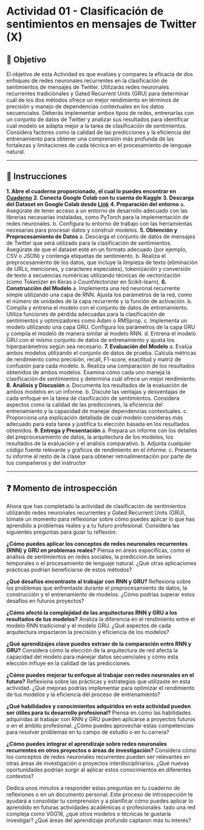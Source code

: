# **Actividad 01 - Clasificación de sentimientos en mensajes de Twitter (X)**

## 🎯 **Objetivo**
El objetivo de esta Actividad es que evalúes y compares la eficacia de dos enfoques de redes neuronales recurrentes en la clasificación de sentimientos de mensajes de Twitter. Utilizarás redes neuronales recurrentes tradicionales y Gated Recurrent Units (GRU) para determinar cuál de los dos métodos ofrece un mejor rendimiento en términos de precisión y manejo de dependencias contextuales en los datos secuenciales. Deberás implementar ambos tipos de redes, entrenarlas con un conjunto de datos de Twitter y analizar sus resultados para identificar cuál modelo se adapta mejor a la tarea de clasificación de sentimientos. Considera factores como la calidad de las predicciones y la eficiencia del entrenamiento para obtener una comprensión más profunda de las fortalezas y limitaciones de cada técnica en el procesamiento de lenguaje natural.

---

## 📑 Instrucciones
**1.	Abre el cuaderno proporcionado, el cual lo puedes encontrar en [Cuaderno](Actividad_01_SentimentClassification_Twitter.ipynb)**
**2.  Conecta Google Colab con tu cuenta de Kaggle**
**3.	Descarga del Dataset en Google Colab desde [Link](https://www.kaggle.com/datasets/jp797498e/twitter-entity-sentiment-analysis/data)**
**4.	Preparación del entorno**
a.	Asegúrate de tener acceso a un entorno de desarrollo adecuado con las librerías necesarias instaladas, como PyTorch para la implementación de redes neuronales.
b.	Configura tu entorno de trabajo con las herramientas necesarias para procesar datos y construir modelos.
**5.	Obtención y Preprocesamiento de Datos**
a.	Descarga el conjunto de datos de mensajes de Twitter que será utilizado para la clasificación de sentimientos. Asegúrate de que el dataset esté en un formato adecuado (por ejemplo, CSV o JSON) y contenga etiquetas de sentimiento.
b.	Realiza el preprocesamiento de los datos, que incluye la limpieza de texto (eliminación de URLs, menciones, y caracteres especiales), tokenización y conversión de texto a secuencias numéricas utilizando técnicas de vectorización (como Tokenizer en Keras o CountVectorizer en Scikit-learn).
**6.	Construcción del Modelo**
a.	Implementa una red neuronal recurrente simple utilizando una capa de RNN. Ajusta los parámetros de la red, como el número de unidades de la capa recurrente y la función de activación.
b.	Compila y entrena el modelo con el conjunto de datos de entrenamiento. Utiliza funciones de pérdida adecuadas para la clasificación de sentimientos y optimizadores como Adam o RMSprop.
c.	Implementa un modelo utilizando una capa GRU. Configura los parámetros de la capa GRU y compila el modelo de manera similar al modelo RNN.
d.	Entrena el modelo GRU con el mismo conjunto de datos de entrenamiento y ajusta los hiperparámetros según sea necesario.
**7.	Evaluación del Modelo**
a.	Evalúa ambos modelos utilizando el conjunto de datos de prueba. Calcula métricas de rendimiento como precisión, recall, F1-score, exactitud y matriz de confusión para cada modelo.
b.	Realiza una comparación de los resultados obtenidos de ambos modelos. Examina cómo cada uno maneja la clasificación de sentimientos y determina cuál ofrece un mejor rendimiento.
**8.	Análisis y Discusión**
a.	Documenta los resultados de la evaluación de ambos modelos en un informe.
b.	Discute las ventajas y desventajas de cada enfoque en la tarea de clasificación de sentimientos. Considera aspectos como la calidad de las predicciones, la eficiencia del entrenamiento y la capacidad de manejar dependencias contextuales.
c.	Proporciona una explicación detallada de cuál modelo consideras más adecuado para esta tarea y justifica tu elección basada en los resultados obtenidos.
**9.	Entrega y Presentación**
a.	Prepara un informe con los detalles del preprocesamiento de datos, la arquitectura de los modelos, los resultados de la evaluación y el análisis comparativo.
b.	Adjunta cualquier código fuente relevante y gráficos de rendimiento en el informe.
c.	Presenta tu informe al resto de la clase para obtener retroalimentación por parte de tus compañeros y del instructor



---

## ❓ **Momento de introspección**

Ahora que has completado la actividad de clasificación de sentimientos utilizando redes neuronales recurrentes y Gated Recurrent Units (GRU), tómate un momento para reflexionar sobre cómo puedes aplicar lo que has aprendido a problemas reales y a tu futuro profesional. Considera las siguientes preguntas para guiar tu reflexión:

**¿Cómo puedes aplicar los conceptos de redes neuronales recurrentes (RNN) y GRU en problemas reales?**
Piensa en áreas específicas, como el análisis de sentimientos en redes sociales, la predicción de series temporales o el procesamiento de lenguaje natural. ¿Qué otras aplicaciones prácticas podrían beneficiarse de estos métodos?

**¿Qué desafíos encontraste al trabajar con RNN y GRU?**
Reflexiona sobre los problemas que enfrentaste durante el preprocesamiento de datos, la construcción y el entrenamiento de modelos. ¿Cómo podrías superar estos desafíos en futuros proyectos?

**¿Cómo afectó la complejidad de las arquitecturas RNN y GRU a los resultados de tus modelos?**
Analiza la diferencia en el rendimiento entre el modelo RNN tradicional y el modelo GRU. ¿Qué aspectos de cada arquitectura impactaron la precisión y eficiencia de los modelos?

**¿Qué aprendizajes clave puedes extraer de la comparación entre RNN y GRU?**
Considera cómo la elección de la arquitectura de red afecta la capacidad del modelo para manejar datos secuenciales y cómo esta elección influye en la calidad de las predicciones.

**¿Cómo puedes mejorar tu enfoque al trabajar con redes neuronales en el futuro?**
Reflexiona sobre las prácticas y estrategias que utilizaste en esta actividad. ¿Qué mejoras podrías implementar para optimizar el rendimiento de tus modelos y la eficiencia del proceso de entrenamiento?

**¿Qué habilidades y conocimientos adquiridos en esta actividad pueden ser útiles para tu desarrollo profesional?**
Piensa en cómo las habilidades adquiridas al trabajar con RNN y GRU pueden aplicarse a proyectos futuros o en el ámbito profesional. ¿Cómo puedes aprovechar estas competencias para resolver problemas en tu campo de estudio o en tu carrera?

**¿Cómo puedes integrar el aprendizaje sobre redes neuronales recurrentes en otros proyectos o áreas de investigación?**
Considera cómo los conceptos de redes neuronales recurrentes pueden ser relevantes en otras áreas de investigación o proyectos interdisciplinarios. ¿Qué nuevas oportunidades podrían surgir al aplicar estos conocimientos en diferentes contextos?

Dedica unos minutos a responder estas preguntas en tu cuaderno de reflexiones o en un documento personal. Este proceso de introspección te ayudará a consolidar tu comprensión y a planificar cómo puedes aplicar lo aprendido en futuras actividades académicas o profesionales.
tado una red compleja como VGG16, ¿qué otros modelos o técnicas te gustaría investigar? ¿Qué áreas del aprendizaje profundo captaron más tu interés?






